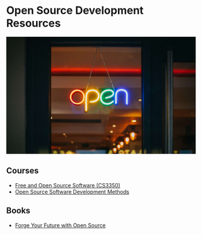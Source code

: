 # Open Source Development Resources

![Open Sign - Viktor Forgacs](images/viktor-forgacs-LNwIJHUtED4-unsplash.jpg ':class=banner-tall-image')

## Courses

* [Free and Open Source Software (CS3350)](http://jodypaul.com/cs/foss/)
* [Open Source Software Development Methods](https://www.coursera.org/learn/open-source-software-development-methods)

## Books
* [Forge Your Future with Open Source](https://pragprog.com/titles/vbopens/forge-your-future-with-open-source/)
